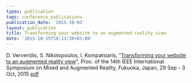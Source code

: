 ```yaml
---
types: publication
tags: conference_publications
publication_date: '2015-10-03'
layout: publication
title: Transforming your website to an augmented reality view
date: '2015-10-15T18:13:36+03:00'
---
```

D. Ververidis, S. Nikolopoulos, I. Kompatsiaris, "<a href="https://doi.org/10.1109/ISMAR.2015.33">Transforming your website to an augmented reality view</a>", Proc. of the 14th IEEE International Symposium on Mixed and Augmented Reality, Fukuoka, Japan, 29 Sep - 3 Oct, 2015 <a href="/files/VerveridisISMAR15_POSTER.pdf">pdf</a>
